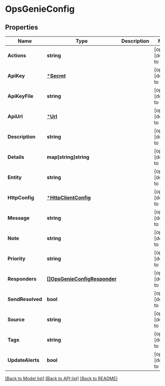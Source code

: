 # OpsGenieConfig

## Properties
Name | Type | Description | Notes
------------ | ------------- | ------------- | -------------
**Actions** | **string** |  | [optional] [default to null]
**ApiKey** | [***Secret**](Secret.md) |  | [optional] [default to null]
**ApiKeyFile** | **string** |  | [optional] [default to null]
**ApiUrl** | [***Url**](URL.md) |  | [optional] [default to null]
**Description** | **string** |  | [optional] [default to null]
**Details** | **map[string]string** |  | [optional] [default to null]
**Entity** | **string** |  | [optional] [default to null]
**HttpConfig** | [***HttpClientConfig**](HTTPClientConfig.md) |  | [optional] [default to null]
**Message** | **string** |  | [optional] [default to null]
**Note** | **string** |  | [optional] [default to null]
**Priority** | **string** |  | [optional] [default to null]
**Responders** | [**[]OpsGenieConfigResponder**](OpsGenieConfigResponder.md) |  | [optional] [default to null]
**SendResolved** | **bool** |  | [optional] [default to null]
**Source** | **string** |  | [optional] [default to null]
**Tags** | **string** |  | [optional] [default to null]
**UpdateAlerts** | **bool** |  | [optional] [default to null]

[[Back to Model list]](../README.md#documentation-for-models) [[Back to API list]](../README.md#documentation-for-api-endpoints) [[Back to README]](../README.md)


